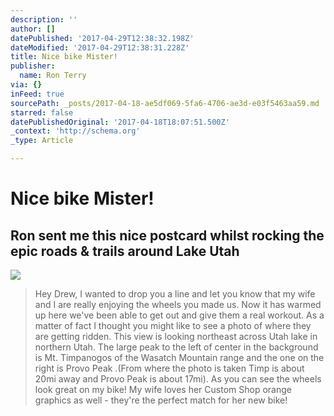 ```yaml
---
description: ''
author: []
datePublished: '2017-04-29T12:38:32.198Z'
dateModified: '2017-04-29T12:38:31.228Z'
title: Nice bike Mister!
publisher:
  name: Ron Terry
via: {}
inFeed: true
sourcePath: _posts/2017-04-18-ae5df069-5fa6-4706-ae3d-e03f5463aa59.md
starred: false
datePublishedOriginal: '2017-04-18T18:07:51.500Z'
_context: 'http://schema.org'
_type: Article

---
```

# Nice bike Mister!

## Ron sent me this nice postcard whilst rocking the epic roads & trails around Lake Utah
![](https://the-grid-user-content.s3-us-west-2.amazonaws.com/14a548fb-560d-4665-a826-e67cb360137f.jpg)

> Hey Drew, I wanted to drop you a line and let you know that my wife and I are really enjoying the wheels you made us. Now it has warmed up here we've been able to get out and give them a real workout. As a matter of fact I thought you might like to see a photo of where they are getting ridden. 
> This view is looking northeast across Utah lake in northern Utah. The large peak to the left of center in the background is Mt. Timpanogos of the Wasatch Mountain range and the one on the right is Provo Peak .(From where the photo is taken Timp is about 20mi away and Provo Peak is about 17mi). As you can see the wheels look great on my bike! My wife loves her Custom Shop orange graphics as well - they're the perfect match for her new bike!